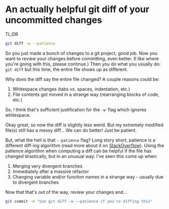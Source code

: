 # An actually helpful git diff of your uncommitted changes

TL;DR

```bash
git diff -w --patience
```


So you just made a bunch of changes to a git project, good job. Now you want to review your changes before committing, even better. (I like where you're going with this, please continue.) Then you do what you usually do: `git diff` but this time, the entire file shows up as different.

Why does the diff say the entire file changed? A couple reasons could be:

1. Whitespace changes (tabs vs. spaces, indentation, etc.)
2. File contents got moved in a strange way (rearranging blocks of code, etc.)

So, I think that's sufficient justification for the `-w `flag which ignores whitespace.

Okay great, so now the diff is slightly less weird. But my extremely modified file(s) still has a messy diff... We can do better! Just be patient.

But, what the hell is that `--patience` flag? Long story short, patience is a different diff-ing algorithm (read more about it on [StackOverflow](http://stackoverflow.com/questions/4045017/what-is-git-diff-patience-for)). Using the patience algorithm when computing a diff can be helpful if the file has changed drastically, but in an unusual way. I've seen this come up when:

1. Merging very divergent branches
2. Immediately after a massive refactor
3. Changing variable and/or function names in a strange way - usually due to divergent branches

Now that that's out of the way, review your changes and...

```bash
git commit -m "Use git diff -w --patience if you're diffing this"
```